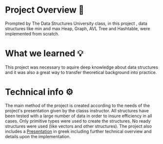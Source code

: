 # Project Overview 🔎
Prompted by The Data Structures University class, in this project , data structures like min and max Heap, Graph, AVL Tree and Hashtable, were implemented from scratch.

# What we learned 💡
This project was necessary to aquire deep knowledge about data structures and it was also a great way to transfer theoretical background into practice.

# Technical info ⚙️
The main method of the project is created according to the needs of the project's presentation given by the classs instructor.
All structures have been tested with a large number of data in order to insure efficiency in all cases.
Only primitive types were used to create the structures. No ready structures were used (like vectors and other structures).
The project also includes a [Presentation](https://github.com/theosavv/DataStructures/blob/main/ProjectDomesCPP/Project.pdf) in greek including further technical overview and details upon the implementation.
